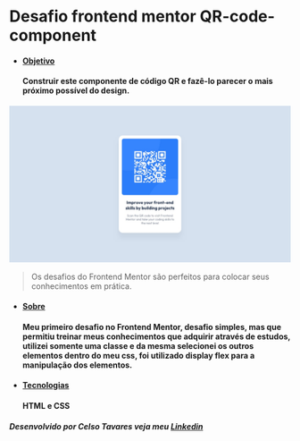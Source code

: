 # Desafio frontend mentor QR-code-component

* #### [Objetivo](#Objetivo)
    #### Construir este componente de código QR e fazê-lo parecer o mais próximo possível do design.

![Arquivo Original](design/desktop-design.jpg)
>Os desafios do Frontend Mentor são perfeitos para colocar seus conhecimentos em prática.
* #### [Sobre](#Sobre)
    #### Meu primeiro desafio no Frontend Mentor, desafio simples, mas que permitiu treinar meus conhecimentos que adquirir através de estudos, utilizei somente uma classe e da mesma selecionei os outros elementos dentro do meu css, foi utilizado display flex para a manipulação dos elementos.
* #### [Tecnologias](#Tecnologias)
    #### HTML e CSS
    
    
##### Desenvolvido por Celso Tavares veja meu [Linkedin](https://www.linkedin.com/in/celsotavaresjunior/)


